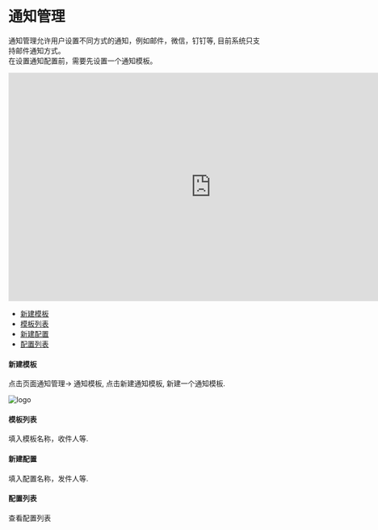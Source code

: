 # 通知管理 

通知管理允许用户设置不同方式的通知，例如邮件，微信，钉钉等, 目前系统只支持邮件通知方式。  
在设置通知配置前，需要先设置一个通知模板。 

<iframe style="border: 1px solid rgba(0, 0, 0, 0.1);" width="800" height="450" src="https://www.figma.com/embed?embed_host=share&url=https%3A%2F%2Fwww.figma.com%2Ffile%2FeANefR82JBl5YxxYgVqyQu%2Fmxzn%3Fnode-id%3D2%253A8" allowfullscreen></iframe>

- [新建模板](#新建模板)
- [模板列表](#模板列表)
- [新建配置](#新建配置)
- [配置列表](#配置列表)

#### 新建模板  

点击页面通知管理-> 通知模板, 点击新建通知模板, 新建一个通知模板.

![logo](https://mxzn-docs.oss-cn-hongkong.aliyuncs.com/images/tongzhipeizhi_1.png ':size=934x438')

#### 模板列表  
填入模板名称，收件人等.

#### 新建配置
填入配置名称，发件人等.

#### 配置列表
查看配置列表

